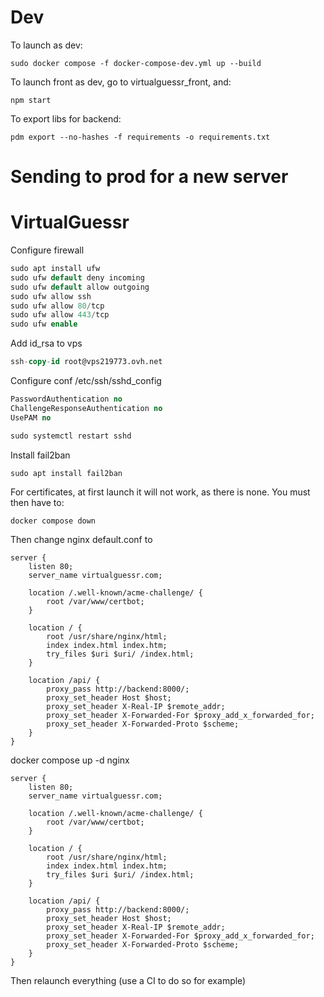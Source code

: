 # Dev
To launch as dev:

```
sudo docker compose -f docker-compose-dev.yml up --build
```

To launch front as dev, go to virtualguessr_front, and:

```
npm start
```

To export libs for backend:

```
pdm export --no-hashes -f requirements -o requirements.txt
```


# Sending to prod for a new server
# VirtualGuessr

Configure firewall

```sql
sudo apt install ufw
sudo ufw default deny incoming
sudo ufw default allow outgoing
sudo ufw allow ssh
sudo ufw allow 80/tcp
sudo ufw allow 443/tcp
sudo ufw enable
```

Add id_rsa to vps

```sql
ssh-copy-id root@vps219773.ovh.net
```

Configure conf /etc/ssh/sshd_config

```sql
PasswordAuthentication no
ChallengeResponseAuthentication no
UsePAM no
```

```sql
sudo systemctl restart sshd
```

Install fail2ban

```sql
sudo apt install fail2ban
```


For certificates, at first launch it will not work, as there is none.
You must then have to:
```
docker compose down
```

Then change nginx default.conf to

```
server {
    listen 80;
    server_name virtualguessr.com;

    location /.well-known/acme-challenge/ {
        root /var/www/certbot;
    }

    location / {
        root /usr/share/nginx/html;
        index index.html index.htm;
        try_files $uri $uri/ /index.html;
    }

    location /api/ {
        proxy_pass http://backend:8000/;
        proxy_set_header Host $host;
        proxy_set_header X-Real-IP $remote_addr;
        proxy_set_header X-Forwarded-For $proxy_add_x_forwarded_for;
        proxy_set_header X-Forwarded-Proto $scheme;
    }
}
```
docker compose up -d nginx
```
server {
    listen 80;
    server_name virtualguessr.com;

    location /.well-known/acme-challenge/ {
        root /var/www/certbot;
    }

    location / {
        root /usr/share/nginx/html;
        index index.html index.htm;
        try_files $uri $uri/ /index.html;
    }

    location /api/ {
        proxy_pass http://backend:8000/;
        proxy_set_header Host $host;
        proxy_set_header X-Real-IP $remote_addr;
        proxy_set_header X-Forwarded-For $proxy_add_x_forwarded_for;
        proxy_set_header X-Forwarded-Proto $scheme;
    }
}
```
Then relaunch everything (use a CI to do so for example)
